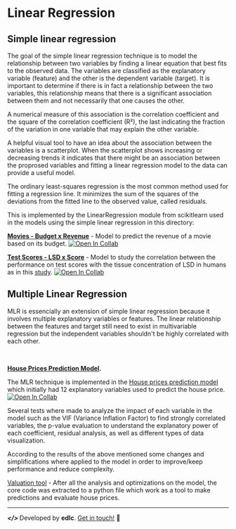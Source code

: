 # Linear Regression

## Simple linear regression

The goal of the simple linear regression technique is to model the relationship between two variables by finding a linear equation that best fits to the observed data.
The variables are classified as the explanatory variable (feature) and the other is the dependent variable (target). It is important to determine if there is in fact a relationship between the two variables, this relationship means that there is a significant association between them and not necessarily that one causes the other.

A numerical measure of this association is the correlation coefficient and the square of the correlation coefficient (R²), the last indicating the fraction of the variation in one variable that may explain the other variable.

A helpful visual tool to have an idea about the association between the variables is a scatterplot. When the scatterplot shows increasing or decreasing trends it indicates that there might be an association between the proprosed variables and fitting a linear regression model to the data can provide a useful model.

The ordinary least-squares regression is the most common method used for fitting a regression line. It minimizes the sum of the squares of the deviations from the fitted line to the observed value, called residuals.

This is implemented by the LinearRegression module from scikitlearn used in the models using the simple linear regression in this directory:

<strong>[Movies - Budget x Revenue](https://github.com/playeredlc/DataScience-Learnings/blob/master/Linear-Regression/Movies-BudgetxRevenue/linear_regression.ipynb)</strong> - Model to predict the revenue of a movie based on its budget. [![Open In Collab](https://colab.research.google.com/assets/colab-badge.svg)](https://colab.research.google.com/github/playeredlc/DataScience-Learnings/blob/master/Linear-Regression/Movies-BudgetxRevenue/linear_regression.ipynb)<br>

<strong>[Test Scores - LSD x Score](https://github.com/playeredlc/DataScience-Learnings/blob/master/Linear-Regression/Tests-LsdxScore/lsd_score_linear_regression.ipynb)</strong> - Model to study the correlation between the performance on test scores with the tissue concentration of LSD in humans as in this [study](https://ascpt.onlinelibrary.wiley.com/doi/10.1002/cpt196895635). [![Open In Collab](https://colab.research.google.com/assets/colab-badge.svg)](https://colab.research.google.com/github/playeredlc/DataScience-Learnings/blob/master/Linear-Regression/Tests-LsdxScore/lsd_score_linear_regression.ipynb)<br>

## Multiple Linear Regression

MLR is essencially an extension of simple linear regression because it involves multiple explanatory variables or features. The linear relationship between the features and target still need to exist in multivariable regression but the independent variables shouldn't be highly correlated with each other.

<br>

<strong>[House Prices Prediction Model](https://github.com/playeredlc/DataScience-Learnings/blob/master/Linear-Regression/House-Prices-Prediction/house_prices_multivar_regression.ipynb).</strong>

The MLR  technique is implemented in the [House prices prediction model](https://github.com/playeredlc/DataScience-Learnings/tree/master/Linear-Regression/House-Prices-Prediction) which initially had 12 explanatory variables used to predict the house price. [![Open In Collab](https://colab.research.google.com/assets/colab-badge.svg)](https://colab.research.google.com/github/playeredlc/DataScience-Learnings/blob/master/Linear-Regression/House-Prices-Prediction/house_prices_multivar_regression.ipynb)

Several tests where made to analyze the impact of each variable in the model such as the VIF (Variance Inflation Factor) to find strongly correlated variables, the p-value evaluation to understand the explanatory power of each coefficient, residual analysis, as well as different types of data visualization.

According to the results of the above mentioned some changes and simplifications where applied to the model in order to improve/keep performance and reduce complexity.

[Valuation tool](https://github.com/playeredlc/DataScience-Learnings/blob/master/Linear-Regression/House-Prices-Prediction/boston_house_valuation.py) - After all the analysis and optimizations on the model, the core code was extracted to a python file which work as a tool to make predictions and evaluate house prices.

---

<strong><i> </> </i></strong> Developed by <strong>edlc</strong>. [Get in touch!](https://github.com/playeredlc) :metal:
